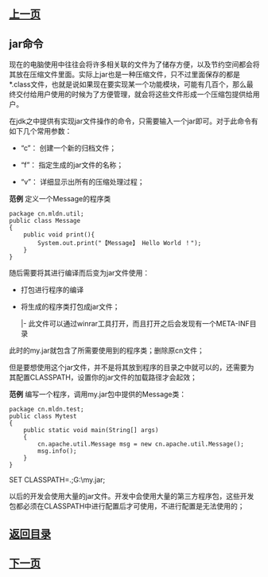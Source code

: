 ## [上一页](course84)

## jar命令

现在的电脑使用中往往会将许多相关联的文件为了储存方便，以及节约空间都会将其放在压缩文件里面。实际上jar也是一种压缩文件，只不过里面保存的都是*.class文件，也就是说如果现在要实现某一个功能模块，可能有几百个，那么最终交付给用户使用的时候为了方便管理，就会将这些文件形成一个压缩包提供给用户。

在jdk之中提供有实现jar文件操作的命令，只需要输入一个jar即可。对于此命令有如下几个常用参数：

- “c”： 创建一个新的归档文件；

- “f”： 指定生成的jar文件的名称；

- “v”： 详细显示出所有的压缩处理过程；

**范例** 定义一个Message的程序类

	package cn.mldn.util;
	public class Message 
	{
		public void print(){
			System.out.print("【Message】 Hello World ！");
		}
	}

随后需要将其进行编译而后变为jar文件使用：

- 打包进行程序的编译

- 将生成的程序类打包成jar文件；

	|- 此文件可以通过winrar工具打开，而且打开之后会发现有一个META-INF目录

此时的my.jar就包含了所需要使用到的程序类；删除原cn文件；

但是要想使用这个jar文件，并不是将其放到程序的目录之中就可以的，还需要为其配置CLASSPATH，设置你的jar文件的加载路径才会起效；

**范例** 编写一个程序，调用my.jar包中提供的Message类：

	package cn.mldn.test;
	public class Mytest
	{
		public static void main(String[] args) 
		{
			cn.apache.util.Message msg = new cn.apache.util.Message();
			msg.info();
		}
	}

SET CLASSPATH=.;G:\my.jar;

以后的开发会使用大量的jar文件。开发中会使用大量的第三方程序包，这些开发包都必须在CLASSPATH中进行配置后才可使用，不进行配置是无法使用的；






## [返回目录](https://wuchengcheng110120.github.io/learnJava)
## [下一页](course86)
